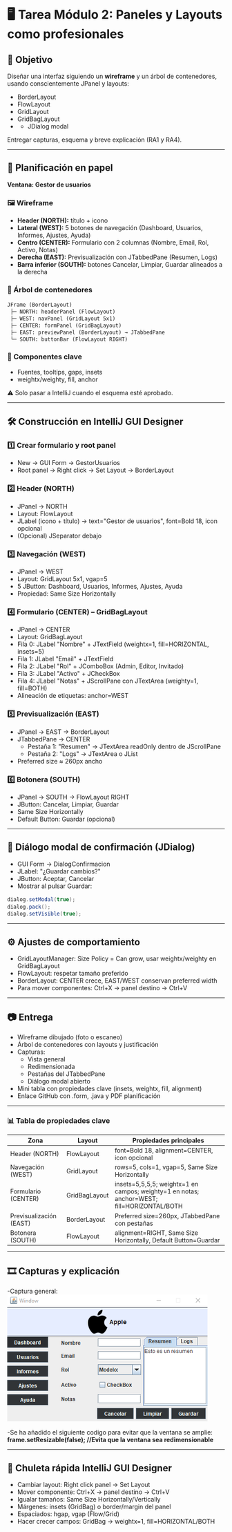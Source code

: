 # 🖥️ Tarea Módulo 2: Paneles y Layouts como profesionales

## 📌 Objetivo
Diseñar una interfaz siguiendo un **wireframe** y un árbol de contenedores, usando conscientemente JPanel y layouts:
- BorderLayout
- FlowLayout
- GridLayout
- GridBagLayout
- + JDialog modal

Entregar capturas, esquema y breve explicación (RA1 y RA4).

---

## 📝 Planificación en papel
**Ventana: Gestor de usuarios**

### 🖼️ Wireframe
- **Header (NORTH):** título + icono
- **Lateral (WEST):** 5 botones de navegación (Dashboard, Usuarios, Informes, Ajustes, Ayuda)
- **Centro (CENTER):** Formulario con 2 columnas (Nombre, Email, Rol, Activo, Notas)
- **Derecha (EAST):** Previsualización con JTabbedPane (Resumen, Logs)
- **Barra inferior (SOUTH):** botones Cancelar, Limpiar, Guardar alineados a la derecha

### 🌳 Árbol de contenedores
```
JFrame (BorderLayout)
 ├─ NORTH: headerPanel (FlowLayout)
 ├─ WEST: navPanel (GridLayout 5x1)
 ├─ CENTER: formPanel (GridBagLayout)
 ├─ EAST: previewPanel (BorderLayout) → JTabbedPane
 └─ SOUTH: buttonBar (FlowLayout RIGHT)
```

### 🔑 Componentes clave
- Fuentes, tooltips, gaps, insets
- weightx/weighty, fill, anchor

⚠️ Solo pasar a IntelliJ cuando el esquema esté aprobado.

---

## 🛠️ Construcción en IntelliJ GUI Designer

### 1️⃣ Crear formulario y root panel
- New → GUI Form → GestorUsuarios
- Root panel → Right click → Set Layout → BorderLayout

### 2️⃣ Header (NORTH)
- JPanel → NORTH
- Layout: FlowLayout
- JLabel (icono + título) → text="Gestor de usuarios", font=Bold 18, icon opcional
- (Opcional) JSeparator debajo

### 3️⃣ Navegación (WEST)
- JPanel → WEST
- Layout: GridLayout 5x1, vgap=5
- 5 JButton: Dashboard, Usuarios, Informes, Ajustes, Ayuda
- Propiedad: Same Size Horizontally

### 4️⃣ Formulario (CENTER) – GridBagLayout
- JPanel → CENTER
- Layout: GridBagLayout
- Fila 0: JLabel "Nombre" + JTextField (weightx=1, fill=HORIZONTAL, insets=5)
- Fila 1: JLabel "Email" + JTextField
- Fila 2: JLabel "Rol" + JComboBox (Admin, Editor, Invitado)
- Fila 3: JLabel "Activo" + JCheckBox
- Fila 4: JLabel "Notas" + JScrollPane con JTextArea (weighty=1, fill=BOTH)
- Alineación de etiquetas: anchor=WEST

### 5️⃣ Previsualización (EAST)
- JPanel → EAST → BorderLayout
- JTabbedPane → CENTER
  - Pestaña 1: "Resumen" → JTextArea readOnly dentro de JScrollPane
  - Pestaña 2: "Logs" → JTextArea o JList
- Preferred size ≈ 260px ancho

### 6️⃣ Botonera (SOUTH)
- JPanel → SOUTH → FlowLayout RIGHT
- JButton: Cancelar, Limpiar, Guardar
- Same Size Horizontally
- Default Button: Guardar (opcional)

---

## 🔔 Diálogo modal de confirmación (JDialog)
- GUI Form → DialogConfirmacion
- JLabel: "¿Guardar cambios?"
- JButton: Aceptar, Cancelar
- Mostrar al pulsar Guardar:
```java
dialog.setModal(true);
dialog.pack();
dialog.setVisible(true);
```

---

## ⚙️ Ajustes de comportamiento
- GridLayoutManager: Size Policy = Can grow, usar weightx/weighty en GridBagLayout
- FlowLayout: respetar tamaño preferido
- BorderLayout: CENTER crece, EAST/WEST conservan preferred width
- Para mover componentes: Ctrl+X → panel destino → Ctrl+V

---

## 📷 Entrega
- Wireframe dibujado (foto o escaneo)
- Árbol de contenedores con layouts y justificación
- Capturas:
  - Vista general
  - Redimensionada
  - Pestañas del JTabbedPane
  - Diálogo modal abierto
- Mini tabla con propiedades clave (insets, weightx, fill, alignment)
- Enlace GitHub con .form, .java y PDF planificación

---

### 📊 Tabla de propiedades clave
| Zona              | Layout        | Propiedades principales                          |
|-------------------|--------------|------------------------------------------------|
| Header (NORTH)    | FlowLayout   | font=Bold 18, alignment=CENTER, icon opcional   |
| Navegación (WEST) | GridLayout   | rows=5, cols=1, vgap=5, Same Size Horizontally  |
| Formulario (CENTER)| GridBagLayout | insets=5,5,5,5; weightx=1 en campos; weighty=1 en notas; anchor=WEST; fill=HORIZONTAL/BOTH |
| Previsualización (EAST)| BorderLayout | Preferred size=260px, JTabbedPane con pestañas |
| Botonera (SOUTH)  | FlowLayout   | alignment=RIGHT, Same Size Horizontally, Default Button=Guardar |

---
## 🎞 Capturas y explicación

-Captura general:
![xSurfuel2](capturas/vistaGeneral.png)

-Se ha añadido el siguiente codigo para evitar que la ventana se amplie:
**frame.setResizable(false); //Evita que la ventana sea redimensionable**


---

## 📌 Chuleta rápida IntelliJ GUI Designer
- Cambiar layout: Right click panel → Set Layout
- Mover componente: Ctrl+X → panel destino → Ctrl+V
- Igualar tamaños: Same Size Horizontally/Vertically
- Márgenes: insets (GridBag) o border/margin del panel
- Espaciados: hgap, vgap (Flow/Grid)
- Hacer crecer campos: GridBag → weightx=1, fill=HORIZONTAL/BOTH

